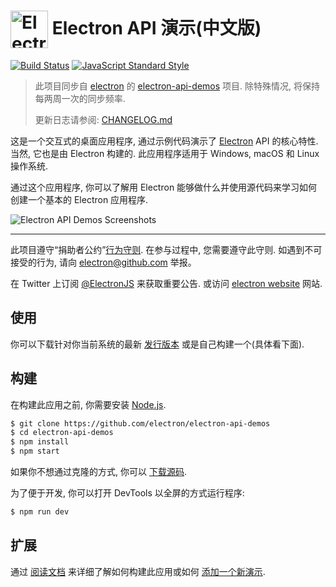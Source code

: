 # <img src="https://cloud.githubusercontent.com/assets/378023/15172388/b2b81950-1790-11e6-9a7c-ccc39912bb3a.png" width="60px" align="center" alt="Electron API 演示(中文版) icon"> Electron API 演示(中文版)

[![Build Status](https://travis-ci.org/electron/electron-api-demos.svg?branch=master)](https://travis-ci.org/electron/electron-api-demos)
[![JavaScript Standard Style](https://img.shields.io/badge/code%20style-standard-brightgreen.svg?style=flat)](http://standardjs.com)

> 此项目同步自 [electron](https://github.com/electron) 的 [electron-api-demos](https://github.com/electron/electron-api-demos) 项目. 除特殊情况, 将保持每两周一次的同步频率.
> 
> 更新日志请参阅: [CHANGELOG.md](CHANGELOG.md)

这是一个交互式的桌面应用程序, 通过示例代码演示了 [Electron](http://electron.atom.io) API 的核心特性. 当然, 它也是由 Electron 构建的. 此应用程序适用于 Windows, macOS 和 Linux 操作系统.

通过这个应用程序, 你可以了解用 Electron 能够做什么并使用源代码来学习如何创建一个基本的 Electron 应用程序.

![Electron API Demos Screenshots](https://cloud.githubusercontent.com/assets/378023/15016148/ae06cc80-124a-11e6-80dd-076d83e492f6.png)

---

此项目遵守“捐助者公约”[行为守则](CODE_OF_CONDUCT.md). 在参与过程中, 您需要遵守此守则. 如遇到不可接受的行为, 请向 electron@github.com 举报。

在 Twitter 上订阅 [@ElectronJS](https://twitter.com/electronjs) 来获取重要公告. 或访问 [electron website](http://electron.atom.io) 网站.

## 使用

你可以下载针对你当前系统的最新 [发行版本](https://github.com/electron/electron-api-demos/releases) 或是自己构建一个(具体看下面).

## 构建

在构建此应用之前, 你需要安装 [Node.js](https://nodejs.org).

```bash
$ git clone https://github.com/electron/electron-api-demos
$ cd electron-api-demos
$ npm install
$ npm start
```

如果你不想通过克隆的方式, 你可以 [下载源码](https://github.com/electron/electron-api-demos/archive/master.zip).

为了便于开发, 你可以打开 DevTools 以全屏的方式运行程序:

```bash
$ npm run dev
```

## 扩展

通过 [阅读文档](docs.md) 来详细了解如何构建此应用或如何 [添加一个新演示](docs.md#add-a-section-or-demo).